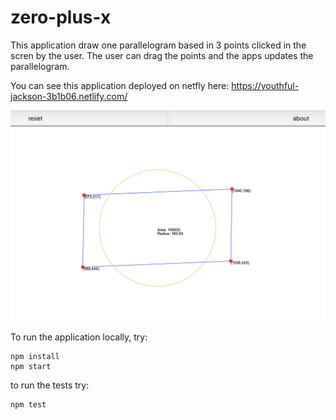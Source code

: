 # zero-plus-x
This application draw one parallelogram based in 3 points clicked in the scren by the user.
The user can drag the points and the apps updates the parallelogram.

You can see this application deployed on netfly here:
https://youthful-jackson-3b1b06.netlify.com/

![zero-plus-x](https://github.com/ricardosbarbosa/zero-plus-x/blob/master/public/screen.png)


To run the application locally, try:
```
npm install
npm start
```

to run the tests try:
```
npm test
```
